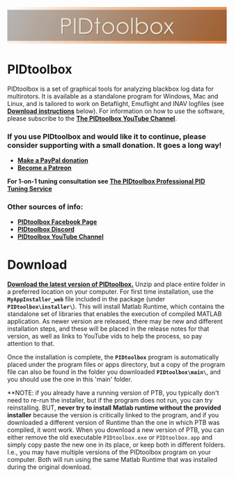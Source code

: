 ![](images/PTBwideImage.jpeg)

# PIDtoolbox

PIDtoolbox is a set of graphical tools for analyzing blackbox log data for multirotors. It is available as a standalone program for Windows, Mac and Linux, and is tailored to work on Betaflight, Emuflight and INAV logfiles (see [**Download instructions**](https://github.com/bw1129/PIDtoolbox#download) below). For information on how to use the software, please subscribe to the [**The PIDtoolbox YouTube Channel**](https://www.youtube.com/channel/UCY2CVnWGEeRlyxOXVsHS_fA).

### **If you use PIDtoolbox and would like it to continue, please consider supporting with a small donation. It goes a long way!**
* **[Make a PayPal donation](https://www.paypal.com/paypalme/PIDtoolbox)** 
* **[Become a Patreon](https://www.patreon.com/ThePIDtoolboxGuy)**    

**For 1-on-1 tuning consultation see [The PIDtoolbox Professional PID Tuning Service](https://pidtoolbox.com/)**

### **Other sources of info:**
* **[PIDtoolbox Facebook Page](https://www.facebook.com/ThePIDtoolboxGuy)**
* **[PIDtoolbox Discord](https://discord.gg/rHqhwpAXJH)**
* **[PIDtoolbox YouTube Channel](https://www.youtube.com/channel/UCY2CVnWGEeRlyxOXVsHS_fA)**

# Download

**<a href="https://github.com/bw1129/PIDtoolbox/releases" target="blank">Download the latest version of PIDtoolbox.</a>** Unzip and place entire folder in a preferred location on your computer. For first time installation, use the **`MyAppInstaller_web`** file included in the package (under **`PIDtoolbox\installer\`**). This will install Matlab Runtime, which contains the standalone set of libraries that enables the execution of compiled MATLAB application. As newer version are released, there may be new and different installation steps, and these will be placed in the release notes for that version, as well as links to YouTube vids to help the process, so pay attention to that. 

Once the installation is complete, the **`PIDtoolbox`** program is automatically placed under the program files or apps directory, but a copy of the program file can also be found in the folder you downloaded **`PIDtoolbox\main\`**, and you should use the one in this 'main' folder.

**NOTE: if you already have a running version of PTB, you typically don't need to re-run the installer, but if the program does not run, you can try reinstalling. BUT, **never try to install Matlab runtime without the provided installer** because the version is critically linked to the program, and if you downloaded a different version of Runtime than the one in which PTB was compiled, it wont work. When you download a new version of PTB, you can either remove the old executable `PIDtoolbox.exe` or `PIDtoolbox.app` and simply copy paste the new one in its place, or keep both in different folders. I.e.,  you may have multiple versions of the PIDtoolbox program on your computer. Both will run using the same Matlab Runtime that was installed during the original download.
